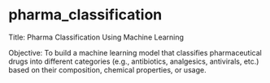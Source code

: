 ﻿# pharma_classification

Title: Pharma Classification Using Machine Learning

Objective: To build a machine learning model that classifies pharmaceutical drugs into different categories (e.g., antibiotics, analgesics, antivirals, etc.) based on their composition, chemical properties, or usage.
